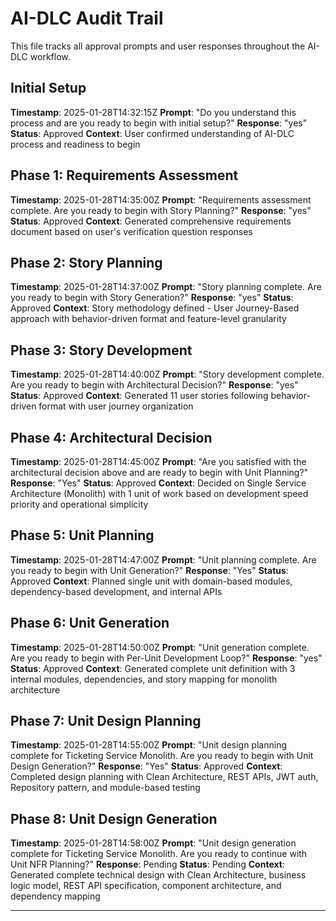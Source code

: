 # AI-DLC Audit Trail

This file tracks all approval prompts and user responses throughout the AI-DLC workflow.

## Initial Setup
**Timestamp**: 2025-01-28T14:32:15Z
**Prompt**: "Do you understand this process and are you ready to begin with initial setup?"
**Response**: "yes"
**Status**: Approved
**Context**: User confirmed understanding of AI-DLC process and readiness to begin

## Phase 1: Requirements Assessment
**Timestamp**: 2025-01-28T14:35:00Z
**Prompt**: "Requirements assessment complete. Are you ready to begin with Story Planning?"
**Response**: "yes"
**Status**: Approved
**Context**: Generated comprehensive requirements document based on user's verification question responses

## Phase 2: Story Planning
**Timestamp**: 2025-01-28T14:37:00Z
**Prompt**: "Story planning complete. Are you ready to begin with Story Generation?"
**Response**: "yes"
**Status**: Approved
**Context**: Story methodology defined - User Journey-Based approach with behavior-driven format and feature-level granularity

## Phase 3: Story Development
**Timestamp**: 2025-01-28T14:40:00Z
**Prompt**: "Story development complete. Are you ready to begin with Architectural Decision?"
**Response**: "yes"
**Status**: Approved
**Context**: Generated 11 user stories following behavior-driven format with user journey organization

## Phase 4: Architectural Decision
**Timestamp**: 2025-01-28T14:45:00Z
**Prompt**: "Are you satisfied with the architectural decision above and are ready to begin with Unit Planning?"
**Response**: "Yes"
**Status**: Approved
**Context**: Decided on Single Service Architecture (Monolith) with 1 unit of work based on development speed priority and operational simplicity

## Phase 5: Unit Planning
**Timestamp**: 2025-01-28T14:47:00Z
**Prompt**: "Unit planning complete. Are you ready to begin with Unit Generation?"
**Response**: "Yes"
**Status**: Approved
**Context**: Planned single unit with domain-based modules, dependency-based development, and internal APIs

## Phase 6: Unit Generation
**Timestamp**: 2025-01-28T14:50:00Z
**Prompt**: "Unit generation complete. Are you ready to begin with Per-Unit Development Loop?"
**Response**: "yes"
**Status**: Approved
**Context**: Generated complete unit definition with 3 internal modules, dependencies, and story mapping for monolith architecture

## Phase 7: Unit Design Planning
**Timestamp**: 2025-01-28T14:55:00Z
**Prompt**: "Unit design planning complete for Ticketing Service Monolith. Are you ready to begin with Unit Design Generation?"
**Response**: "Yes"
**Status**: Approved
**Context**: Completed design planning with Clean Architecture, REST APIs, JWT auth, Repository pattern, and module-based testing

## Phase 8: Unit Design Generation
**Timestamp**: 2025-01-28T14:58:00Z
**Prompt**: "Unit design generation complete for Ticketing Service Monolith. Are you ready to continue with Unit NFR Planning?"
**Response**: Pending
**Status**: Pending
**Context**: Generated complete technical design with Clean Architecture, business logic model, REST API specification, component architecture, and dependency mapping

---
